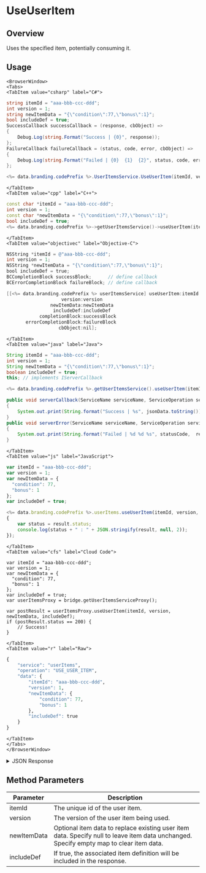 # UseUserItem
## Overview
Uses the specified item, potentially consuming it.

<PartialServop service_name="userItems" operation_name="USE_USER_ITEM" />

## Usage

```mdx-code-block
<BrowserWindow>
<Tabs>
<TabItem value="csharp" label="C#">
```

```csharp
string itemId = "aaa-bbb-ccc-ddd";
int version = 1;
string newItemData = "{\"condition\":77,\"bonus\":1}";
bool includeDef = true;
SuccessCallback successCallback = (response, cbObject) =>
{
    Debug.Log(string.Format("Success | {0}", response));
};
FailureCallback failureCallback = (status, code, error, cbObject) =>
{
    Debug.Log(string.Format("Failed | {0}  {1}  {2}", status, code, error));
};

<%= data.branding.codePrefix %>.UserItemsService.UseUserItem(itemId, version, newItemData, includeDef, successCallback, failureCallback);
```

```mdx-code-block
</TabItem>
<TabItem value="cpp" label="C++">
```

```cpp
const char *itemId = "aaa-bbb-ccc-ddd";
int version = 1;
const char *newItemData = "{\"condition\":77,\"bonus\":1}";
bool includeDef = true;
<%= data.branding.codePrefix %>->getUserItemsService()->useUserItem(itemId, version, newItemData, includeDef, this);
```

```mdx-code-block
</TabItem>
<TabItem value="objectivec" label="Objective-C">
```

```objectivec
NSString *itemId = @"aaa-bbb-ccc-ddd";
int version = 1;
NSString *newItemData = "{\"condition\":77,\"bonus\":1}";
bool includeDef = true;
BCCompletionBlock successBlock;      // define callback
BCErrorCompletionBlock failureBlock; // define callback

[[<%= data.branding.codePrefix %> userItemsService] useUserItem:itemId
                    version:version
                newItemData:newItemData
                 includeDef:includeDef
            completionBlock:successBlock
       errorCompletionBlock:failureBlock
                   cbObject:nil];
```

```mdx-code-block
</TabItem>
<TabItem value="java" label="Java">
```

```java
String itemId = "aaa-bbb-ccc-ddd";
int version = 1;
String newItemData = "{\"condition\":77,\"bonus\":1}";
boolean includeDef = true;
this; // implements IServerCallback

<%= data.branding.codePrefix %>.getUserItemsService().useUserItem(itemId, version, newItemData, includeDef, this);

public void serverCallback(ServiceName serviceName, ServiceOperation serviceOperation, JSONObject jsonData)
{
    System.out.print(String.format("Success | %s", jsonData.toString()));
}
public void serverError(ServiceName serviceName, ServiceOperation serviceOperation, int statusCode, int reasonCode, String jsonError)
{
    System.out.print(String.format("Failed | %d %d %s", statusCode,  reasonCode, jsonError.toString()));
}
```

```mdx-code-block
</TabItem>
<TabItem value="js" label="JavaScript">
```

```javascript
var itemId = "aaa-bbb-ccc-ddd";
var version = 1;
var newItemData = {
  "condition": 77,
  "bonus": 1
};
var includeDef = true;

<%= data.branding.codePrefix %>.userItems.useUserItem(itemId, version, newItemData, includeDef, result =>
{
    var status = result.status;
    console.log(status + " : " + JSON.stringify(result, null, 2));
});
```

```mdx-code-block
</TabItem>
<TabItem value="cfs" label="Cloud Code">
```

```cfscript
var itemId = "aaa-bbb-ccc-ddd";
var version = 1;
var newItemData = {
  "condition": 77,
  "bonus": 1
};
var includeDef = true;
var userItemsProxy = bridge.getUserItemsServiceProxy();

var postResult = userItemsProxy.useUserItem(itemId, version, newItemData, includeDef);
if (postResult.status == 200) {
    // Success!
}
```

```mdx-code-block
</TabItem>
<TabItem value="r" label="Raw">
```

```r
{
	"service": "userItems",
	"operation": "USE_USER_ITEM",
	"data": {
		"itemId": "aaa-bbb-ccc-ddd",
		"version": 1,
		"newItemData": {
			"condition": 77,
			"bonus": 1
		},
		"includeDef": true
	}
}
```

```mdx-code-block
</TabItem>
</Tabs>
</BrowserWindow>
```

<details>
<summary>JSON Response</summary>

```json
{
  "data": {
    "used": true,
    "statusEffects": {
      "activeStart": 1566851245914,
      "statusName": "boosted",
      "details": {},
      "activeUntil": 1567751245914
    },
    "item": {
      "itemId": "6ff179ce-6689-4fad-9d97-f94df35ea287",
      "defId": "boost_rapidfire",
      "quantity": 1,
      "usesLeft": null,
      "coolDownStart": -1,
      "recoveryStart": -1,
      "itemData": {
        "condition": 77,
        "bonus": 1
      },
      "giftedTo": null,
      "giftedFrom": null,
      "blockId": null,
      "createdAt": 1566851211540,
      "updatedAt": 1566851245917,
      "version": 2,
      "maxUses": null,
      "coolDownUntil": -1,
      "recoveryUntil": -1,
      "itemDef": {
        "defId": "boost_rapidfire",
        "name": "Rapid Fire",
        "desc": "Rapid fire for the next match.",
        "type": "ITEM",
        "category": "boost",
        "tags": null,
        "buyPrice": {
          "coins": 200
        },
        "sellPrice": {
          "coins": 400
        },
        "image": null,
        "resourceGroup": null,
        "resourceTag": null,
        "meta": {},
        "pState": "PUBLISHED",
        "publishedAt": 1566850042148,
        "stackable": false,
        "consumable": false,
        "uses": null,
        "coolDownSecs": 0,
        "recoverySecs": 0,
        "activatable": true,
        "statusName": "boosted",
        "activeSecs": 900000,
        "tradable": true,
        "blockchain": false,
        "blockchainDefId": null
      }
    }
  },
  "status": 200
}
```
</details>

## Method Parameters
Parameter | Description
--------- | -----------
itemId | The unique id of the user item. 
version | The version of the user item being used. 
newItemData | Optional item data to replace existing user item data. Specify null to leave item data unchanged. Specify empty map to clear item data. 
includeDef | If true, the associated item definition will be included in the response. 



